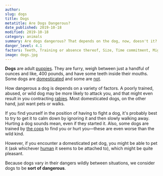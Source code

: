 ```yaml
---
author:
slug: dogs 
title: Dogs 
metatitle: Are Dogs Dangerous?
date_published: 2019-10-18
modified: 2019-10-18
category: animals
summary: Are dogs dangerous? That depends on the dog, now, doesn't it?
danger_level: 4.1
factors: Teeth, Training or absence thereof, Size, Time commitment, Might die
image: dogs.jpg
---
```


**Dogs** are adult [puppies](/animals/puppies). They are furry, weigh between just a handful of ounces and like, 400 pounds, and have some teeth inside their mouths. Some dogs are [domesticated](/animals/pets) and some are [not](/animals/wild-animals).

How dangerous a dog is depends on a variety of factors. A poorly trained, abused, or wild dog may be more likely to attack you, and that might even result in you contracting [rabies](/activities/rabies). Most domesticated dogs, on the other hand, just want pets or walks. 

If you find yourself in the position of having to fight a dog, it's probably best to try to get it to calm down by ignoring it and then slowly walking away. Hurting a dog sounds mean, even if they started it. Also, some dogs are trained by [the cops](/animals/cops) to find you or hurt you—these are even worse than the wild kind.

However, if you encounter a domesticated pet dog, you might be able to pet it (ask whichever [human](/animals/people) it seems to be attached to), which might be quite pleasant.

Because dogs vary in their dangers wildly between situations, we consider dogs to be **sort of dangerous**.
